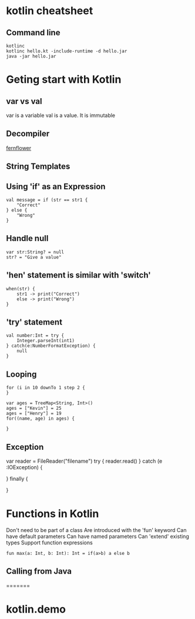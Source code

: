 # kotlin cheatsheet
## Command line
```
kotlinc
kotlinc hello.kt -include-runtime -d hello.jar
java -jar hello.jar
```

# Geting start with Kotlin
## var vs val
var is a variable
val is a value. It is immutable

## Decompiler
[fernflower](https://github.com/fesh0r/fernflower)

## String Templates

## Using 'if' as an Expression
```
val message = if (str == str1 {
    "Correct"
} else {
    "Wrong"
}
```

## Handle null
```
var str:String? = null
str? = "Give a value"
```

## 'hen' statement is similar with 'switch'
```
when(str) {
    str1 -> print("Correct")
    else -> print("Wrong")
}
```

## 'try' statement
```
val number:Int = try {
    Integer.parseInt(int1)
} catch(e:NumberFormatException) {
    null
}
```

## Looping
```
for (i in 10 downTo 1 step 2 {
}

var ages = TreeMap<String, Int>()
ages = ["Kevin"] = 25
ages = ["Henry"] = 19
for((name, age) in ages) {

}
```

## Exception
var reader = FileReader("filename")
try {
    reader.read()
} catch (e :IOException) {

} finally {

}

# Functions in Kotlin
Don't need to be part of a class
Are introduced with the 'fun' keyword
Can have default parameters
Can have named parameters
Can 'extend' existing types
Support function expressions
```
fun max(a: Int, b: Int): Int = if(a>b) a else b
```

## Calling from Java
=======
# kotlin.demo